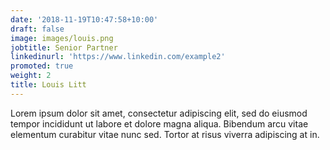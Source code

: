 ```yaml
---
date: '2018-11-19T10:47:58+10:00'
draft: false
image: images/louis.png
jobtitle: Senior Partner
linkedinurl: 'https://www.linkedin.com/example2'
promoted: true
weight: 2
title: Louis Litt
---
```


Lorem ipsum dolor sit amet, consectetur adipiscing elit, sed do eiusmod tempor incididunt ut labore et dolore magna aliqua. Bibendum arcu vitae elementum curabitur vitae nunc sed. Tortor at risus viverra adipiscing at in.
